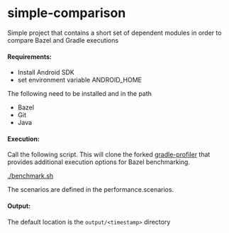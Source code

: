 # simple-comparison
Simple project that contains a short set of dependent modules in order to compare Bazel and Gradle executions

#### Requirements:

- Install Android SDK
- set environment variable ANDROID_HOME

The following need to be installed and in the path
- Bazel
- Git
- Java

#### Execution:

Call the following script.  This will clone the forked [gradle-profiler](https://github.com/sunyal/gradle-profiler) that provides additional execution options for Bazel benchmarking.

[./benchmark.sh](benchmark.sh)

The scenarios are defined in the performance.scenarios.

#### Output:

The default location is the `output/<timestamp>` directory
